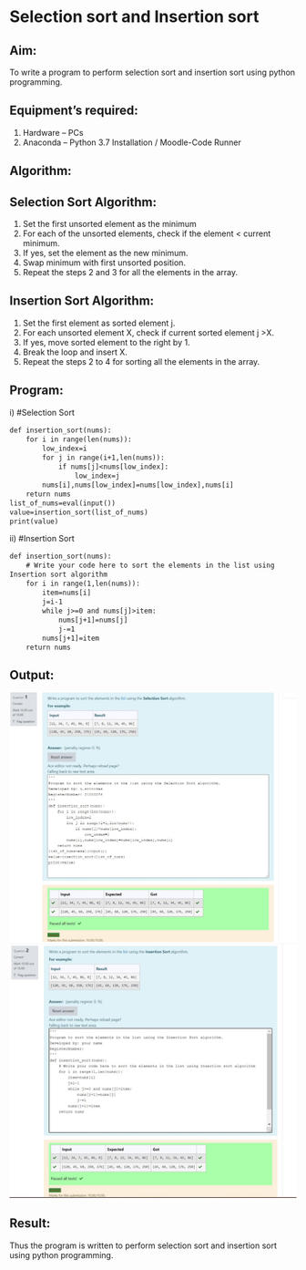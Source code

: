# Selection sort and Insertion sort
## Aim:
To write a program to perform selection sort and insertion sort using python programming.
## Equipment’s required:
1.	Hardware – PCs
2.	Anaconda – Python 3.7 Installation / Moodle-Code Runner
## Algorithm:
## Selection Sort Algorithm:
1.	Set the first unsorted element as the minimum
2.	For each of the unsorted elements, check if the element < current minimum.
3.	If yes, set the element as the new minimum.
4.	Swap minimum with first unsorted position.
5.	Repeat the steps 2 and 3 for all the elements in the array.
## Insertion Sort Algorithm:
1.	Set the first element as sorted element j.
2.	For each unsorted element X, check if current sorted element j >X.
3.	If yes, move sorted element to the right by 1.
4.	Break the loop and insert X.
5.	Repeat the steps 2 to 4 for sorting all the elements in the array.
## Program:
i)	#Selection Sort
```
def insertion_sort(nums):
    for i in range(len(nums)):
        low_index=i
        for j in range(i+1,len(nums)): 
            if nums[j]<nums[low_index]:
                low_index=j
        nums[i],nums[low_index]=nums[low_index],nums[i]
    return nums
list_of_nums=eval(input())
value=insertion_sort(list_of_nums)
print(value)
```
ii)	#Insertion Sort
```
def insertion_sort(nums):
    # Write your code here to sort the elements in the list using Insertion sort algorithm
    for i in range(1,len(nums)):
        item=nums[i]
        j=i-1
        while j>=0 and nums[j]>item:
            nums[j+1]=nums[j]
            j-=1
        nums[j+1]=item
    return nums
```

## Output:
![output](./images/111.jpg)
![output](./images/222.jpg)

## Result:
Thus the program is written to perform selection sort and insertion sort using python programming.
